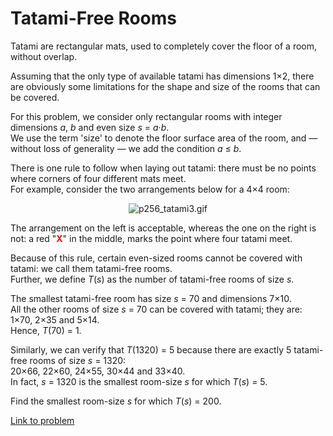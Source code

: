 # Tatami-Free Rooms

<span style="font-size:10pt;">
</span><p>Tatami are rectangular mats, used to completely cover the floor of a room, without overlap.</p>

<p>Assuming that the only type of available tatami has dimensions 1×2, there are obviously some limitations for the shape and size of the rooms that can be covered.</p>

<p>For this problem, we consider only rectangular rooms with integer dimensions <var>a</var>, <var>b</var> and even size <var>s</var> = <var>a</var>·<var>b</var>.<br />
We use the term 'size' to denote the floor surface area of the room, and — without loss of generality — we add the condition <var>a</var> ≤ <var>b</var>.</p>

<p>There is one rule to follow when laying out tatami: there must be no points where corners of four different mats meet.<br />
For example, consider the two arrangements below for a 4×4 room:</p>
<div align="center">
<img src="project/images/p256_tatami3.gif" alt="p256_tatami3.gif" /><br /></div>

<p>The arrangement on the left is acceptable, whereas the one on the right is not: a red "<span style="color:#FF0000;"><b>X</b></span>" in the middle, marks the point where four tatami meet.</p>

<p>Because of this rule, certain even-sized rooms cannot be covered with tatami: we call them tatami-free rooms.<br />
Further, we define <var>T</var>(<var>s</var>) as the number of tatami-free rooms of size <var>s</var>.</p>

<p>The smallest tatami-free room has size <var>s</var> = 70 and dimensions 7×10.<br />
All the other rooms of size <var>s</var> = 70 can be covered with tatami; they are: 1×70, 2×35 and 5×14.<br />
Hence, <var>T</var>(70) = 1.</p>

<p>Similarly, we can verify that <var>T</var>(1320) = 5 because there are exactly 5 tatami-free rooms of size <var>s</var> = 1320:<br />
20×66, 22×60, 24×55, 30×44 and 33×40.<br />
In fact, <var>s</var> = 1320 is the smallest room-size <var>s</var> for which <var>T</var>(<var>s</var>) = 5.</p>

<p>Find the smallest room-size <var>s</var> for which <var>T</var>(<var>s</var>) = 200.</p>



[Link to problem](https://projecteuler.net/problem=256)
